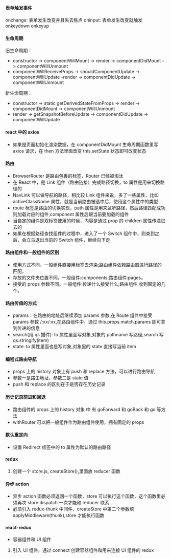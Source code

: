 <!--
 * @Author: your name
 * @Date: 2021-10-27 09:20:17
 * @LastEditTime: 2021-11-05 16:59:40
 * @LastEditors: Please set LastEditors
 * @Description: In User Settings Edit
 * @FilePath: \note\React\react.md
-->

#### 表单触发事件

onchange: 表单发生改变并且失去焦点
oninput: 表单发生改变就触发
onkeydown
onkeyup

#### 生命周期

旧生命周期：

- constructor -> componentWillMount -> render -> componentDidMount -> componentWillUnmount
- componentWillReceiveProps -> shouldComponentUpdate -> componentWillUpdate -render -> componentDidUpdate -> componentWillUnmount

新生命周期：

- constructor -> static getDerivedStateFromProps -> render -> componentDidMount -> componentWillUnmount
- render -> getSnapshotBeforeUpdate -> componentDidUpdate -> componentWillUpdate

#### react 中的 axios

- 如果是页面初始化渲染数据，在 componentDidMount 生命周期函数里写 axios 请求，在 then 方法里面改变 this.setState 状态即可改变状态

#### 路由

- BrowserRouter 是路由包裹的标签，Router 已经被淘汰
- 在 React 中，是 Link 组件（路由链接）完成路径切换，to 属性是用来切换路径的
- NavLink 可以做导航的路径，相比较 Link 组件来说，多了一些属性，比如 activeClassName 属性，就是当前路由被选中后，使用这个属性中的类型
- route 标签是路由的切换实现，path 属性是用来监听路径，然后路径匹配成功则加载对应的组件,component 属性后跟当前要加载的组件
- 当自定的组件是双标签使用的时候，内容是通过 prop 的 children 属性传递进去的
- 如果在根据路径查找组件的过程中，进入了一个 Switch 组件中，则查到之后，会立马退出当前的 Switch 组件，继续向下走

#### 路由组件和一般组件的区别

- 使用方式不同。一般组件直接用标签去渲染;路由组件依赖路由器进行路径的匹配。
- 存放的文件夹位置不同。一般组件:components;路由组件:pages。
- 接受的 props 参数不同。一般组件:传递什么接受什么;路由组件:收到固定的几个。

#### 路由传值的方式

- params：在路由的地址后继续添加 params 参数,在 Route 组件中接受 params 参数 /:xx/:xx,在路由组件中，通过 this.props.match.params 即可拿到传递的信息
- search(用 qs 插件): to 属性里面写对象,对象的 pathname 写路径,search 写 qs.stringify(item)
- state: to 属性里面也是写对象,对象里的 state 直接写当前 item

#### 编程式路由导航

- props 上的 history 对象上有 push 和 replace 方法，可以进行路由导航
- 参数一是路由地址，参数二是 state 值
- push 和 replace 的区别在于是否存在历史记录

#### 历史记录前进和回退

- 路由组件的 props 上的 history 对象 中 有 goForward 和 goBack 和 go 等方法
- withRouter 可以把一般组件作为路由组件使用，拥有固定的 props

#### 默认重定向

- 设置 Redirect 标签中的 to 属性为默认的路由路径

#### redux

1. 创建一个 store.js, createStore(),里面放 reducer 函数

#### 异步 action

- 异步 action 函数必须返回一个函数，store 可以执行这个函数，这个函数里必须再次 store.dispatch 一次才能和 reducer 联系
- 必须引入 redux-thunk 中间件，createStore 中第二个参数填 applyMiddleware(thunk),store 才能执行函数

#### react-redux

- 容器组件和 UI 组件

1. 引入 UI 组件，通过 connect 创建容器组件和用来连接 UI 组件的 redux
